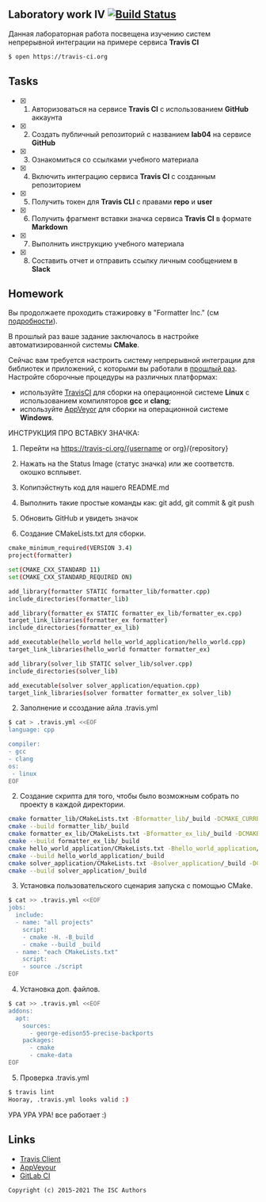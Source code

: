 ## Laboratory work IV [![Build Status](https://travis-ci.com/Lam0Rka/lab04.svg?branch=main)](https://travis-ci.com/Lam0Rka/lab04)

Данная лабораторная работа посвещена изучению систем непрерывной интеграции на примере сервиса **Travis CI**

```sh
$ open https://travis-ci.org
```

## Tasks

- [x] 1. Авторизоваться на сервисе **Travis CI** с использованием **GitHub** аккаунта
- [x] 2. Создать публичный репозиторий с названием **lab04** на сервисе **GitHub**
- [x] 3. Ознакомиться со ссылками учебного материала
- [x] 4. Включить интеграцию сервиса **Travis CI** с созданным репозиторием
- [x] 5. Получить токен для **Travis CLI** с правами **repo** и **user**
- [x] 6. Получить фрагмент вставки значка сервиса **Travis CI** в формате **Markdown**
- [x] 7. Выполнить инструкцию учебного материала
- [x] 8. Составить отчет и отправить ссылку личным сообщением в **Slack**


## Homework

Вы продолжаете проходить стажировку в "Formatter Inc." (см [подробности](https://github.com/tp-labs/lab03#Homework)).

В прошлый раз ваше задание заключалось в настройке автоматизированной системы **CMake**.

Сейчас вам требуется настроить систему непрерывной интеграции для библиотек и приложений, с которыми вы работали в [прошлый раз](https://github.com/tp-labs/lab03#Homework). Настройте сборочные процедуры на различных платформах:
* используйте [TravisCI](https://travis-ci.com/) для сборки на операционной системе **Linux** с использованием компиляторов **gcc** и **clang**;
* используйте [AppVeyor](https://www.appveyor.com/) для сборки на операционной системе **Windows**.

ИНСТРУКЦИЯ ПРО ВСТАВКУ ЗНАЧКА:

1. Перейти на https://travis-ci.org/{username or org}/{repository}
2. Нажать на the Status Image (статус значка) или же соответств. окошко всплывет.
3. Копипэйстнуть код для нашего README.md
4. Выполнить такие простые команды как: git add, git commit & git push
5. Обновить GitHub и увидеть значок



1. Cоздание CMakeLists.txt для сборки.
```sh
cmake_minimum_required(VERSION 3.4)
project(formatter)

set(CMAKE_CXX_STANDARD 11)
set(CMAKE_CXX_STANDARD_REQUIRED ON)

add_library(formatter STATIC formatter_lib/formatter.cpp)
include_directories(formatter_lib)

add_library(formatter_ex STATIC formatter_ex_lib/formatter_ex.cpp)
target_link_libraries(formatter_ex formatter)
include_directories(formatter_ex_lib)

add_executable(hello_world hello_world_application/hello_world.cpp)
target_link_libraries(hello_world formatter formatter_ex)

add_library(solver_lib STATIC solver_lib/solver.cpp)
include_directories(solver_lib)

add_executable(solver solver_application/equation.cpp)
target_link_libraries(solver formatter formatter_ex solver_lib)
```
2. Заполнение и ссоздание айла .travis.yml
```sh
$ cat > .travis.yml <<EOF
language: cpp

compiler:
- gcc
- clang
os:
 - linux
EOF
```
2. Создание скрипта для того, чтобы было возможным собрать по проекту в каждой директории.
```sh
cmake formatter_lib/CMakeLists.txt -Bformatter_lib/_build -DCMAKE_CURRENT_SOURCE_DIR=/home/bogdan/bogdan1/workspace/projects/lab04
cmake --build formatter_lib/_build
cmake formatter_ex_lib/CMakeLists.txt -Bformatter_ex_lib/_build -DCMAKE_CURRENT_SOURCE_DIR=/home/bogdan/bogdan1/workspace/projects/lab04
cmake --build formatter_ex_lib/_build
cmake hello_world_application/CMakeLists.txt -Bhello_world_application/_build -DCMAKE_CURRENT_SOURCE_DIR=/home/bogdan/bogdan1/workspace/projects/lab04
cmake --build hello_world_application/_build
cmake solver_application/CMakeLists.txt -Bsolver_application/_build -DCMAKE_CURRENT_SOURCE_DIR=/home/bogdan/bogdan1/workspace/projects/lab04
cmake --build solver_application/_build
```
3. Установка пользовательского сценария запуска с помощью CMake. 
```sh
$ cat >> .travis.yml <<EOF
jobs:
  include:
  - name: "all projects"
    script:
    - cmake -H. -B_build
    - cmake --build _build
  - name: "each CMakeLists.txt"
    script:
    - source ./script
EOF
```
4. Установка доп. файлов.
```sh
$ cat >> .travis.yml <<EOF
addons:
  apt:
    sources:
      - george-edison55-precise-backports
    packages:
      - cmake
      - cmake-data
EOF
```
5. Проверка .travis.yml 

```sh
$ travis lint
Hooray, .travis.yml looks valid :)
```
УРА УРА УРА! все работает :)




## Links

- [Travis Client](https://github.com/travis-ci/travis.rb)
- [AppVeyour](https://www.appveyor.com/)
- [GitLab CI](https://about.gitlab.com/gitlab-ci/)

```
Copyright (c) 2015-2021 The ISC Authors
```
